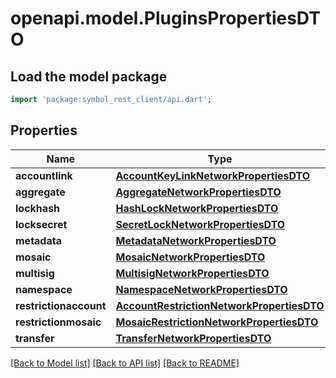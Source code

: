 # openapi.model.PluginsPropertiesDTO

## Load the model package
```dart
import 'package:symbol_rest_client/api.dart';
```

## Properties
Name | Type | Description | Notes
------------ | ------------- | ------------- | -------------
**accountlink** | [**AccountKeyLinkNetworkPropertiesDTO**](AccountKeyLinkNetworkPropertiesDTO.md) |  | [optional] 
**aggregate** | [**AggregateNetworkPropertiesDTO**](AggregateNetworkPropertiesDTO.md) |  | [optional] 
**lockhash** | [**HashLockNetworkPropertiesDTO**](HashLockNetworkPropertiesDTO.md) |  | [optional] 
**locksecret** | [**SecretLockNetworkPropertiesDTO**](SecretLockNetworkPropertiesDTO.md) |  | [optional] 
**metadata** | [**MetadataNetworkPropertiesDTO**](MetadataNetworkPropertiesDTO.md) |  | [optional] 
**mosaic** | [**MosaicNetworkPropertiesDTO**](MosaicNetworkPropertiesDTO.md) |  | [optional] 
**multisig** | [**MultisigNetworkPropertiesDTO**](MultisigNetworkPropertiesDTO.md) |  | [optional] 
**namespace** | [**NamespaceNetworkPropertiesDTO**](NamespaceNetworkPropertiesDTO.md) |  | [optional] 
**restrictionaccount** | [**AccountRestrictionNetworkPropertiesDTO**](AccountRestrictionNetworkPropertiesDTO.md) |  | [optional] 
**restrictionmosaic** | [**MosaicRestrictionNetworkPropertiesDTO**](MosaicRestrictionNetworkPropertiesDTO.md) |  | [optional] 
**transfer** | [**TransferNetworkPropertiesDTO**](TransferNetworkPropertiesDTO.md) |  | [optional] 

[[Back to Model list]](../README.md#documentation-for-models) [[Back to API list]](../README.md#documentation-for-api-endpoints) [[Back to README]](../README.md)


